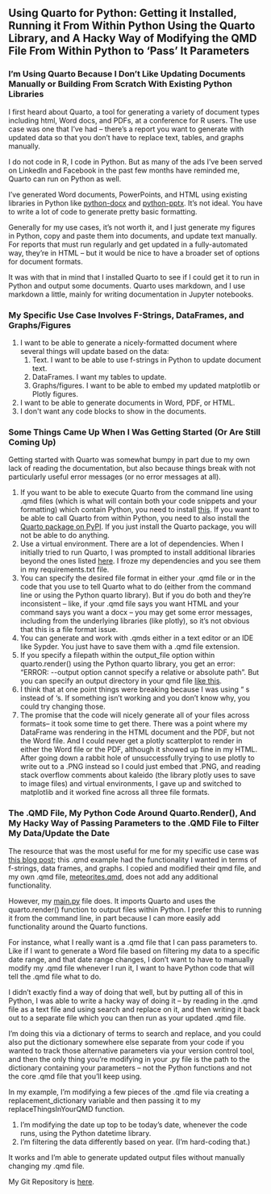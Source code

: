 ## **Using Quarto for Python: Getting it Installed, Running it From Within Python Using the Quarto Library, and A Hacky Way of Modifying the QMD File From Within Python to ‘Pass’ It Parameters**

### I’m Using Quarto Because I Don’t Like Updating Documents Manually or Building From Scratch With Existing Python Libraries

I first heard about Quarto, a tool for generating a variety of document types including html, Word docs, and PDFs, at a conference for R users. The use case was one that I’ve had – there’s a report you want to generate with updated data so that you don’t have to replace text, tables, and graphs manually.

I do not code in R, I code in Python. But as many of the ads I’ve been served on LinkedIn and Facebook in the past few months have reminded me, Quarto can run on Python as well.

I’ve generated Word documents, PowerPoints, and HTML using existing libraries in Python like [python-docx](https://python-docx.readthedocs.io/en/latest/) and [python-pptx](https://python-pptx.readthedocs.io/en/latest/). It’s not ideal. You have to write a lot of code to generate pretty basic formatting. 

Generally for my use cases, it’s not worth it, and I just generate my figures in Python, copy and paste them into documents, and update text manually. For reports that must run regularly and get updated in a fully-automated way, they’re in HTML – but it would be nice to have a broader set of options for document formats. 

It was with that in mind that I installed Quarto to see if I could get it to run in Python and output some documents. Quarto uses markdown, and I use markdown a little, mainly for writing documentation in Jupyter notebooks.

### My Specific Use Case Involves F-Strings, DataFrames, and Graphs/Figures

1. I want to be able to generate a nicely-formatted document where several things will update based on the data:
    1. Text. I want to be able to use f-strings in Python to update document text.
    2. DataFrames. I want my tables to update.
    3. Graphs/figures. I want to be able to embed my updated matplotlib or Plotly figures.
2. I want to be able to generate documents in Word, PDF, or HTML. 
3. I don't want any code blocks to show in the documents. 

### Some Things Came Up When I Was Getting Started (Or Are Still Coming Up)

Getting started with Quarto was somewhat bumpy in part due to my own lack of reading the documentation, but also because things break with not particularly useful error messages (or no error messages at all). 

1. If you want to be able to execute Quarto from the command line using .qmd files  (which is what will contain both your code snippets and your formatting) which contain Python, you need to install [this](https://quarto.org/docs/get-started/). If you want to be able to call Quarto from within Python, you need to also install the [Quarto package on PyPI](https://pypi.org/project/quarto/). If you just install the Quarto package, you will not be able to do anything. 
2. Use a virtual environment. There are a lot of dependencies. When I initially tried to run Quarto, I was prompted to install additional libraries beyond the ones listed [here](https://quarto.org/docs/projects/virtual-environments.html). I froze my dependencies and you see them in my requirements.txt file.
3. You can specify the desired file format in either your .qmd file or in the code that you use to tell Quarto what to do (either from the command line or using the Python quarto library). But if you do both and they’re inconsistent – like, if your .qmd file says you want HTML and your command says you want a docx – you may get some error messages, including from the underlying libraries (like plotly), so it’s not obvious that this is a file format issue.
4. You can generate and work with .qmds either in a text editor or an IDE like Sypder. You just have to save them with a .qmd file extension. 
5. If you specify a filepath within the output_file option within quarto.render() using the Python quarto library, you get an error: “ERROR: --output option cannot specify a relative or absolute path”. But you can specify an output directory in your qmd file [like this](https://quarto.org/docs/reference/projects/core.html). 
6. I think that at one point things were breaking because I was using “ s instead of ‘s. If something isn’t working and you don’t know why, you could try changing those.
7. The promise that the code will nicely generate all of your files across formats– it took some time to get there. There was a point where my DataFrame was rendering in the HTML document and the PDF, but not the Word file. And I could never get a plotly scatterplot to render in either the Word file or the PDF, although it showed up fine in my HTML. After going down a rabbit hole of unsuccessfully trying to use plotly to write out to a .PNG instead so I could just embed that .PNG, and reading stack overflow comments about kaleido (the library plotly uses to save to image files) and virtual environments, I gave up and switched to matplotlib and it worked fine across all three file formats.

### The .QMD File, My Python Code Around Quarto.Render(), And My Hacky Way of Passing Parameters to the .QMD File to Filter My Data/Update the Date

The resource that was the most useful for me for my specific use case was [this blog post](https://www.jumpingrivers.com/blog/quarto-for-python-users/); this .qmd example had the functionality I wanted in terms of f-strings, data frames, and graphs. I copied and modified their qmd file, and my own .qmd file, [meteorites.qmd](https://github.com/abigailhaddad/quarto_with_python/blob/main/qmds/meteorites.qmd), does not add any additional functionality.

However, my [main.py](https://github.com/abigailhaddad/quarto_with_python/blob/main/code/main.py) file does. It imports Quarto and uses the quarto.render() function to output files within Python. I prefer this to running it from the command line, in part because I can more easily add functionality around the Quarto functions. 

For instance, what I really want is a .qmd file that I can pass parameters to. Like if I want to generate a Word file based on filtering my data to a specific date range, and that date range changes, I don’t want to have to manually modify my .qmd file whenever I run it, I want to have Python code that will tell the .qmd file what to do.

I didn’t exactly find a way of doing that well, but by putting all of this in Python, I was able to write a hacky way of doing it – by reading in the .qmd file as a text file and using search and replace on it, and then writing it back out to a separate file which you can then run as your updated .qmd file. 

I’m doing this via a dictionary of terms to search and replace, and you could also put the dictionary somewhere else separate from your code if you wanted to track those alternative parameters via your version control tool, and then the only thing you’re modifying in your .py file is the path to the dictionary containing your parameters – not the Python functions and not the core .qmd file that you’ll keep using. 

In my example, I’m modifying a few pieces of the .qmd file via creating a replacement_dictionary variable and then passing it to my replaceThingsInYourQMD function.

1. I’m modifying the date up top to be today’s date, whenever the code runs, using the Python datetime library.
2. I’m filtering the data differently based on year. (I’m hard-coding that.)

It works and I’m able to generate updated output files without manually changing my .qmd file. 

My Git Repository is [here](https://github.com/abigailhaddad/quarto_with_python/tree/main). 
